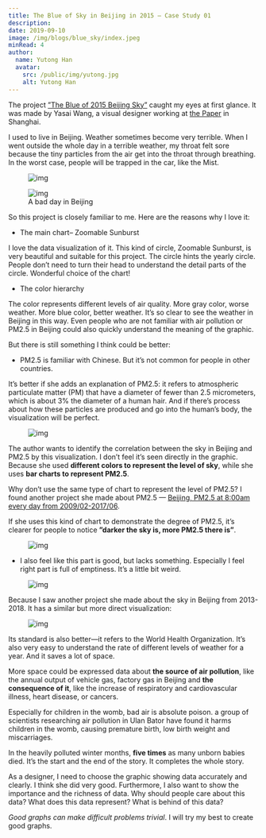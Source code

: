 ```yaml
---
title: The Blue of Sky in Beijing in 2015 — Case Study 01
description: 
date: 2019-09-10
image: /img/blogs/blue_sky/index.jpeg
minRead: 4
author:
  name: Yutong Han
  avatar:
    src: /public/img/yutong.jpg
    alt: Yutong Han
---
```


The project [”The Blue of 2015 Beijing Sky”](https://www.behance.net/gallery/35401355/The-Blue-of-2015-Beijing-Sky) caught my eyes at first glance. It was made by Yasai Wang, a visual designer working at [the Paper](https://www.thepaper.cn/list_25635) in Shanghai.

I used to live in Beijing. Weather sometimes become very terrible. When I went outside the whole day in a terrible weather, my throat felt sore because the tiny particles from the air get into the throat through breathing. In the worst case, people will be trapped in the car, like the Mist.

<figure class="blog-img-container">
  <img src="/img/blogs/blue_sky/index.jpeg" class="blog-img" alt="img" loading="lazy" />
</figure>

<figure class="blog-img-container">
  <img src="/img/blogs/blue_sky/2.png" class="blog-img-small" alt="img" loading="lazy" />
  <figcaption class="blog-img-caption">A bad day in Beijing</figcaption>
</figure>

So this project is closely familiar to me. Here are the reasons why I love it:

- The main chart– Zoomable Sunburst

I love the data visualization of it. This kind of circle, Zoomable Sunburst, is very beautiful and suitable for this project. The circle hints the yearly circle. People don’t need to turn their head to understand the detail parts of the circle. Wonderful choice of the chart!

- The color hierarchy

The color represents different levels of air quality. More gray color, worse weather. More blue color, better weather. It’s so clear to see the weather in Beijing in this way. Even people who are not familiar with air pollution or PM2.5 in Beijing could also quickly understand the meaning of the graphic.

But there is still something I think could be better:

- PM2.5 is familiar with Chinese. But it’s not common for people in other countries.

It’s better if she adds an explanation of PM2.5: it refers to atmospheric particulate matter (PM) that have a diameter of fewer than 2.5 micrometers, which is about 3% the diameter of a human hair. And if there’s process about how these particles are produced and go into the human’s body, the visualization will be perfect.

<figure class="blog-img-container">
  <img src="/img/blogs/blue_sky/3.png" class="blog-img" alt="img" loading="lazy" />
</figure>

The author wants to identify the correlation between the sky in Beijing and PM2.5 by this visualization.
I don’t feel it’s seen directly in the graphic. Because she used **different colors to represent the level of sky**, while she uses **bar charts to represent PM2.5**.

Why don’t use the same type of chart to represent the level of PM2.5? I found another project she made about PM2.5 — [Beijing, PM2.5 at 8:00am every day from 2009/02-2017/06](https://yasaisai.tumblr.com/post/162395023264/beijingpm25-at-800am-everyday-from).

If she uses this kind of chart to demonstrate the degree of PM2.5, it’s clearer for people to notice **”darker the sky is, more PM2.5 there is”**.

<figure class="blog-img-container">
  <img src="/img/blogs/blue_sky/4.png" class="blog-img" alt="img" loading="lazy" />
</figure>

- I also feel like this part is good, but lacks something. Especially I feel right part is full of emptiness. It’s a little bit weird.

<figure class="blog-img-container">
  <img src="/img/blogs/blue_sky/5.png" class="blog-img" alt="img" loading="lazy" />
</figure>


Because I saw another project she made about the sky in Beijing from 2013-2018. It has a similar but more direct visualization:

<figure class="blog-img-container">
  <img src="/img/blogs/blue_sky/6.png" class="blog-img" alt="img" loading="lazy" />
</figure>

Its standard is also better—it refers to the World Health Organization. It’s also very easy to understand the rate of different levels of weather for a year. And it saves a lot of space.

More space could be expressed data about **the source of air pollution**, like the annual output of vehicle gas, factory gas in Beijing and **the consequence of it**, like the increase of respiratory and cardiovascular illness, heart disease, or cancers.

Especially for children in the womb, bad air is absolute poison. a group of scientists researching air pollution in Ulan Bator have found it harms children in the womb, causing premature birth, low birth weight and miscarriages.

In the heavily polluted winter months, **five times** as many unborn babies died. It’s the start and the end of the story. It completes the whole story.

As a designer, I need to choose the graphic showing data accurately and clearly. I think she did very good. Furthermore, I also want to show the importance and the richness of data. Why should people care about this data? What does this data represent? What is behind of this data?

_Good graphs can make difficult problems trivial_. I will try my best to create good graphs.